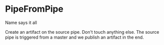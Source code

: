 # PipeFromPipe
Name says it all

Create an artifact on the source pipe. Don't touch anything else.
The source pipe is triggered from a master and we publish an artifact in the end.

